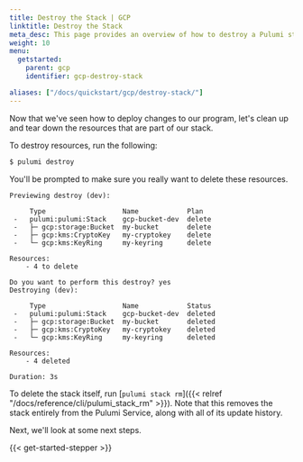 ```yaml
---
title: Destroy the Stack | GCP
linktitle: Destroy the Stack
meta_desc: This page provides an overview of how to destroy a Pulumi stack of a Google Cloud (GCP) project.
weight: 10
menu:
  getstarted:
    parent: gcp
    identifier: gcp-destroy-stack

aliases: ["/docs/quickstart/gcp/destroy-stack/"]
---
```


Now that we've seen how to deploy changes to our program, let's clean up and tear down the resources that are part of our stack.

To destroy resources, run the following:

```bash
$ pulumi destroy
```

You'll be prompted to make sure you really want to delete these resources.

```
Previewing destroy (dev):

     Type                   Name            Plan
 -   pulumi:pulumi:Stack    gcp-bucket-dev  delete
 -   ├─ gcp:storage:Bucket  my-bucket       delete
 -   ├─ gcp:kms:CryptoKey   my-cryptokey    delete
 -   └─ gcp:kms:KeyRing     my-keyring      delete

Resources:
    - 4 to delete

Do you want to perform this destroy? yes
Destroying (dev):

     Type                   Name            Status
 -   pulumi:pulumi:Stack    gcp-bucket-dev  deleted
 -   ├─ gcp:storage:Bucket  my-bucket       deleted
 -   ├─ gcp:kms:CryptoKey   my-cryptokey    deleted
 -   └─ gcp:kms:KeyRing     my-keyring      deleted

Resources:
    - 4 deleted

Duration: 3s
```

To delete the stack itself, run [`pulumi stack rm`]({{< relref "/docs/reference/cli/pulumi_stack_rm" >}}).
Note that this removes the stack entirely from the Pulumi Service, along with all of its update history.

Next, we'll look at some next steps.

{{< get-started-stepper >}}
